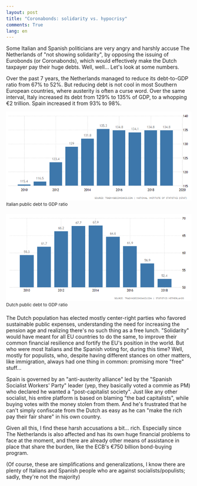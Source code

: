 ```yaml
---
layout: post
title: "Coronabonds: solidarity vs. hypocrisy"
comments: True
lang: en
---
```


Some Italian and Spanish politicians are very angry and harshly accuse The Netherlands of "not showing solidarity", by opposing the issuing of Eurobonds (or Coronabonds), which would effectively make the Dutch taxpayer pay their huge debts. Well, well... Let's look at some numbers.

<!--more-->

Over the past 7 years, the Netherlands managed to reduce its debt-to-GDP ratio from 67% to 52%. But reducing debt is not cool in most Southern European countries, where austerity is often a curse word. Over the same interval, Italy increased its debt from 129% to 135% of GDP, to a whopping €2 trillion. Spain increased it from 93% to 98%.

![Italian public debt to GDP ratio](/assets/coronabonds/italy-debt.png "Italian public debt to GDP ratio")
<sup>Italian public debt to GDP ratio</sup>

![Dutch public debt to GDP ratio](/assets/coronabonds/netherlands-debt.png "Dutch public debt to GDP ratio")
<sup>Dutch public debt to GDP ratio</sup>

The Dutch population has elected mostly center-right parties who favored sustainable public expenses, understanding the need for increasing the pension age and realizing there's no such thing as a free lunch. "Solidarity" would have meant for all EU countries to do the same, to improve their common financial resilience and fortify the EU's position in the world. But who were most Italians and the Spanish voting for, during this time? Well, mostly for populists, who, despite having different stances on other matters, like immigration, always had one thing in common: promising more "free" stuff...

Spain is governed by an "anti-austerity alliance" led by the "Spanish Socialist Workers' Party" leader (yep, they basically voted a commie as PM) who declared he wanted a "post-capitalist society". Just like any other socialist, his entire platform is based on blaming "the bad capitalists", while buying votes with the money stolen from them. And he's frustrated that he can't simply confiscate from the Dutch as easy as he can "make the rich pay their fair share" in his own country.

Given all this, I find these harsh accusations a bit... rich. Especially since The Netherlands is also affected and has its own huge financial problems to face at the moment, and there are already other means of assistance in place that share the burden, like the ECB's €750 billion bond-buying program.

(Of course, these are simplifications and generalizations, I know there are plenty of Italians and Spanish people who are against socialists/populists; sadly, they're not the majority)

